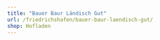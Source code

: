 ```yaml
---
title: "Bauer Baur Ländisch Gut"
url: /friedrichshafen/bauer-baur-laendisch-gut/
shop: Hofladen
---
```

